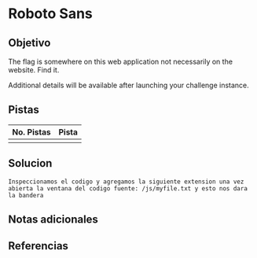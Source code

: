 # Roboto Sans

## Objetivo
The flag is somewhere on this web application not necessarily on the website. Find it.

Additional details will be available after launching your challenge instance.

## Pistas

| No. Pistas | Pista |
| ---------- | ----- |
|            |       |


## Solucion
```
Inspeccionamos el codigo y agregamos la siguiente extension una vez abierta la ventana del codigo fuente: /js/myfile.txt y esto nos dara la bandera
```

## Notas adicionales

## Referencias